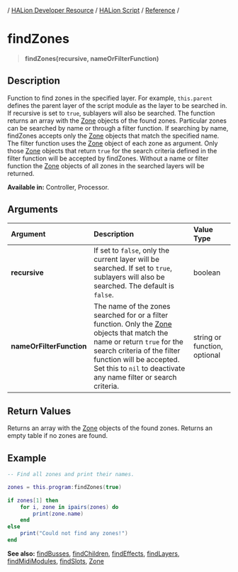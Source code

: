 / [HALion Developer Resource](../..//HALion-Developer-Resource.md) / [HALion Script](./HALion-Script.md) / [Reference](./Reference.md) /

# findZones

>**findZones(recursive, nameOrFilterFunction)**

## Description

Function to find zones in the specified layer. For example, ``this.parent`` defines the parent layer of the script module as the layer to be searched in. If recursive is set to ``true``, sublayers will also be searched. The function returns an array with the [Zone](./Zone.md) objects of the found zones. Particular zones can be searched by name or through a filter function. If searching by name, findZones accepts only the [Zone](./Zone.md) objects that match the specified name. The filter function uses the [Zone](./Zone.md) object of each zone as argument. Only those [Zone](./Zone.md) objects that return ``true`` for the search criteria defined in the filter function will be accepted by findZones. Without a name or filter function the [Zone](./Zone.md) objects of all zones in the searched layers will be returned.

**Available in:** Controller, Processor.

## Arguments

|Argument|Description|Value Type|
|:-|:-|:-|
|**recursive**|If set to ``false``, only the current layer will be searched. If set to ``true``, sublayers will also be searched. The default is ``false``.|boolean|
|**nameOrFilterFunction**|The name of the zones searched for or a filter function. Only the [Zone](./Zone.md) objects that match the name or return ``true`` for the search criteria of the filter function will be accepted. Set this to ``nil`` to deactivate any name filter or search criteria.|string or function, optional|

## Return Values

Returns an array with the [Zone](./Zone.md) objects of the found zones. Returns an empty table if no zones are found.

## Example

```lua
-- Find all zones and print their names.

zones = this.program:findZones(true)
 
if zones[1] then
    for i, zone in ipairs(zones) do
        print(zone.name)
    end
else
    print("Could not find any zones!")
end
```

**See also:** [findBusses](./findBusses.md), [findChildren](./findChildren.md), [findEffects](./findEffects.md), [findLayers](./findLayers.md), [findMidiModules](./findMidiModules.md), [findSlots](./findSlots.md), [Zone](./Zone.md)